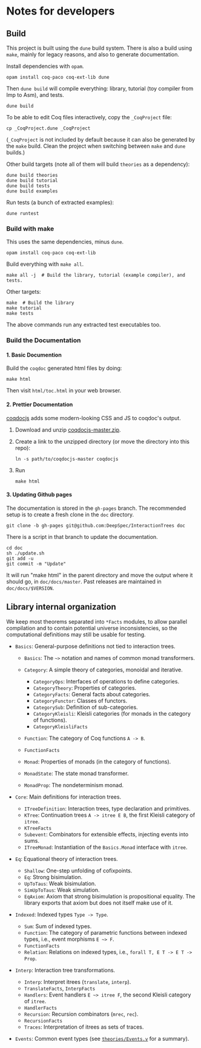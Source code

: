 # Notes for developers

## Build

This project is built using the `dune` build system.
There is also a build using `make`, mainly for legacy reasons,
and also to generate documentation.

Install dependencies with `opam`.

```
opam install coq-paco coq-ext-lib dune
```

Then `dune build` will compile everything: library, tutorial (toy compiler from
Imp to Asm), and tests.

```
dune build
```

To be able to edit Coq files interactively, copy the `_CoqProject` file:

```
cp _CoqProject.dune _CoqProject
```

(`_CoqProject` is not included by default because it can also be generated by
the `make` build. Clean the project when switching between `make` and
`dune` builds.)

Other build targets (note all of them will build `theories` as a dependency):

```
dune build theories
dune build tutorial
dune build tests
dune build examples
```

Run tests (a bunch of extracted examples):

```
dune runtest
```

### Build with make

This uses the same dependencies, minus `dune`.

```
opam install coq-paco coq-ext-lib
```

Build everything with `make all`.

```
make all -j  # Build the library, tutorial (example compiler), and tests.
```

Other targets:

```
make  # Build the library
make tutorial
make tests
```

The above commands run any extracted test executables too.

### Build the Documentation

#### 1. Basic Documention

Build the `coqdoc` generated html files by doing:

```
make html
```

Then visit `html/toc.html` in your web browser.

#### 2. Prettier Documentation

[coqdocjs](https://github.com/coq-community/coqdocjs) adds some modern-looking
CSS and JS to coqdoc's output.

1. Download and unzip
  [coqdocjs-master.zip](https://github.com/coq-community/coqdocjs/archive/master.zip).

2. Create a link to the unzipped directory (or move the directory into this repo):

    ```
    ln -s path/to/coqdocjs-master coqdocjs
    ```

2. Run

    ```
    make html
    ```

#### 3. Updating Github pages

The documentation is stored in the `gh-pages` branch.
The recommended setup is to create a fresh clone in the `doc` directory.

```
git clone -b gh-pages git@github.com:DeepSpec/InteractionTrees doc
```

There is a script in that branch to update the documentation.

```
cd doc
sh ./update.sh
git add -u
git commit -m "Update"
```

It will run "make html" in the parent directory and move the output where it
should go, in `doc/docs/master`.
Past releases are maintained in `doc/docs/$VERSION`.

## Library internal organization

We keep most theorems separated into `*Facts` modules, to allow
parallel compilation and to contain potential universe
inconsistencies, so the computational definitions may still be usable
for testing.

- `Basics`: General-purpose definitions not tied to interaction trees.

    + `Basics`: The `~>` notation and names of common monad transformers.
    + `Category`: A simple theory of categories, monoidal and iterative.

        * `CategoryOps`: Interfaces of operations to define categories.
        * `CategoryTheory`: Properties of categories.
        * `CategoryFacts`: General facts about categories.
	    * `CategoryFunctor`: Classes of functors.
	    * `CategorySub`: Definition of sub-categories.
        * `CategoryKleisli`: Kleisli categories (for monads in the category of functions).
        * `CategoryKleisliFacts`

    + `Function`: The category of Coq functions `A -> B`.
    + `FunctionFacts`

    + `Monad`: Properties of monads (in the category of functions).
    + `MonadState`: The state monad transformer.
    + `MonadProp`: The nondeterminism monad.

- `Core`: Main definitions for interaction trees.

    + `ITreeDefinition`: Interaction trees, type declaration and primitives.
    + `KTree`: Continuation trees `A -> itree E B`, the first Kleisli category
      of `itree`.
    + `KTreeFacts`
    + `Subevent`: Combinators for extensible effects, injecting events into
      sums.
    + `ITreeMonad`: Instantiation of the `Basics.Monad` interface with
      `itree`.

- `Eq`: Equational theory of interaction trees.

    + `Shallow`: One-step unfolding of cofixpoints.
    + `Eq`: Strong bisimulation.
    + `UpToTaus`: Weak bisimulation.
    + `SimUpToTaus`: Weak simulation.
    + `EqAxiom`: Axiom that strong bisimulation is propositional equality.
      The library exports that axiom but does not itself make use of it.

- `Indexed`: Indexed types `Type -> Type`.

    + `Sum`: Sum of indexed types.
    + `Function`: The category of parametric functions between indexed types,
      i.e., event morphisms `E ~> F`.
    + `FunctionFacts`
    + `Relation`: Relations on indexed types, i.e.,
      `forall T, E T -> E T -> Prop`.

- `Interp`: Interaction tree transformations.

    + `Interp`: Interpret itrees (`translate`, `interp`).
    + `TranslateFacts`, `InterpFacts`
    + `Handlers`: Event handlers `E ~> itree F`, the second Kleisli category
      of `itree`.
    + `HandlerFacts`
    + `Recursion`: Recursion combinators (`mrec`, `rec`).
    + `RecursionFacts`
    + `Traces`: Interpretation of itrees as sets of traces.

- `Events`: Common event types (see [`theories/Events.v`](./theories/Events.v) for a summary).
